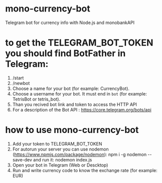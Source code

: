 # mono-currency-bot
Telegram bot for currency info with Node.js and monobankAPI

# to get the TELEGRAM_BOT_TOKEN you should find BotFather in Telegram:
 1. /start
 2. /newbot
 3. Choose a name for your bot (for example: CurrencyBot).
 4. Choose a username for your bot. It must end in `bot` (for example: TetrisBot or tetris_bot).
 5. Than you recived bot link and token to access the HTTP API
 6. For a description of the Bot API : https://core.telegram.org/bots/api
 
 # how to use mono-currency-bot
 
  1. Add your token to TELEGRAM_BOT_TOKEN
  2. For autorun your server you can use nodemon (https://www.npmjs.com/package/nodemon):
    npm i -g nodemon --save-dev
  and run it:
    nodemon index.js
  3. Open your bot in Telegram (Web or Descktop)
  4. Run and write currency code to know the exchange rate (for example: EUR) 
  
